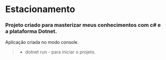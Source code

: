 # Estacionamento

### Projeto criado para masterizar meus conhecimentos com c# e a plataforma Dotnet.
  Aplicação criada no modo console.
  > - dotnet run - para iniciar o projeto.
